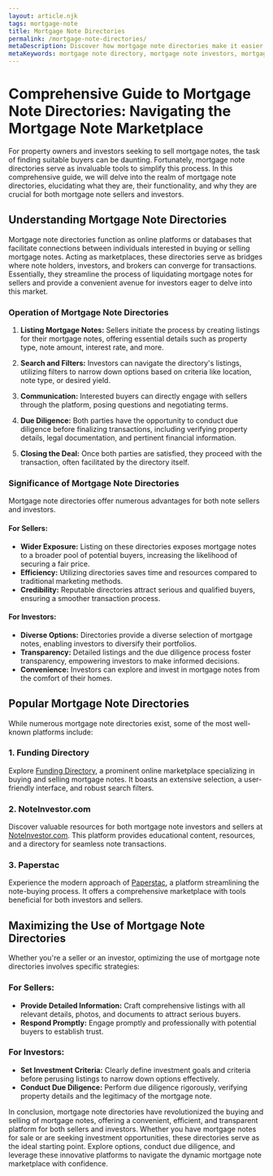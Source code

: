 ```yaml
---
layout: article.njk
tags: mortgage-note
title: Mortgage Note Directories
permalink: /mortgage-note-directories/
metaDescription: Discover how mortgage note directories make it easier for sellers and buyers to connect. Explore popular directories and gain insights to navigate the mortgage note market effectively.
metaKeywords: mortgage note directory, mortgage note investors, mortgage note marketplace, mortgage note funding, mortgage note for sale
---
```


# Comprehensive Guide to Mortgage Note Directories: Navigating the Mortgage Note Marketplace

For property owners and investors seeking to sell mortgage notes, the task of finding suitable buyers can be daunting. Fortunately, mortgage note directories serve as invaluable tools to simplify this process. In this comprehensive guide, we will delve into the realm of mortgage note directories, elucidating what they are, their functionality, and why they are crucial for both mortgage note sellers and investors.

## Understanding Mortgage Note Directories

Mortgage note directories function as online platforms or databases that facilitate connections between individuals interested in buying or selling mortgage notes. Acting as marketplaces, these directories serve as bridges where note holders, investors, and brokers can converge for transactions. Essentially, they streamline the process of liquidating mortgage notes for sellers and provide a convenient avenue for investors eager to delve into this market.

### Operation of Mortgage Note Directories

1. **Listing Mortgage Notes:** Sellers initiate the process by creating listings for their mortgage notes, offering essential details such as property type, note amount, interest rate, and more.

2. **Search and Filters:** Investors can navigate the directory's listings, utilizing filters to narrow down options based on criteria like location, note type, or desired yield.

3. **Communication:** Interested buyers can directly engage with sellers through the platform, posing questions and negotiating terms.

4. **Due Diligence:** Both parties have the opportunity to conduct due diligence before finalizing transactions, including verifying property details, legal documentation, and pertinent financial information.

5. **Closing the Deal:** Once both parties are satisfied, they proceed with the transaction, often facilitated by the directory itself.

### Significance of Mortgage Note Directories

Mortgage note directories offer numerous advantages for both note sellers and investors.

#### For Sellers:

- **Wider Exposure:** Listing on these directories exposes mortgage notes to a broader pool of potential buyers, increasing the likelihood of securing a fair price.
- **Efficiency:** Utilizing directories saves time and resources compared to traditional marketing methods.
- **Credibility:** Reputable directories attract serious and qualified buyers, ensuring a smoother transaction process.

#### For Investors:

- **Diverse Options:** Directories provide a diverse selection of mortgage notes, enabling investors to diversify their portfolios.
- **Transparency:** Detailed listings and the due diligence process foster transparency, empowering investors to make informed decisions.
- **Convenience:** Investors can explore and invest in mortgage notes from the comfort of their homes.

## Popular Mortgage Note Directories

While numerous mortgage note directories exist, some of the most well-known platforms include:

### 1. **Funding Directory**

Explore [Funding Directory](https://www.fundingdirectory.com), a prominent online marketplace specializing in buying and selling mortgage notes. It boasts an extensive selection, a user-friendly interface, and robust search filters.

### 2. **NoteInvestor.com**

Discover valuable resources for both mortgage note investors and sellers at [NoteInvestor.com](https://noteinvestor.com). This platform provides educational content, resources, and a directory for seamless note transactions.

### 3. **Paperstac**

Experience the modern approach of [Paperstac](https://paperstac.com), a platform streamlining the note-buying process. It offers a comprehensive marketplace with tools beneficial for both investors and sellers.

## Maximizing the Use of Mortgage Note Directories

Whether you're a seller or an investor, optimizing the use of mortgage note directories involves specific strategies:

### For Sellers:

- **Provide Detailed Information:** Craft comprehensive listings with all relevant details, photos, and documents to attract serious buyers.
- **Respond Promptly:** Engage promptly and professionally with potential buyers to establish trust.

### For Investors:

- **Set Investment Criteria:** Clearly define investment goals and criteria before perusing listings to narrow down options effectively.
- **Conduct Due Diligence:** Perform due diligence rigorously, verifying property details and the legitimacy of the mortgage note.

In conclusion, mortgage note directories have revolutionized the buying and selling of mortgage notes, offering a convenient, efficient, and transparent platform for both sellers and investors. Whether you have mortgage notes for sale or are seeking investment opportunities, these directories serve as the ideal starting point. Explore options, conduct due diligence, and leverage these innovative platforms to navigate the dynamic mortgage note marketplace with confidence.